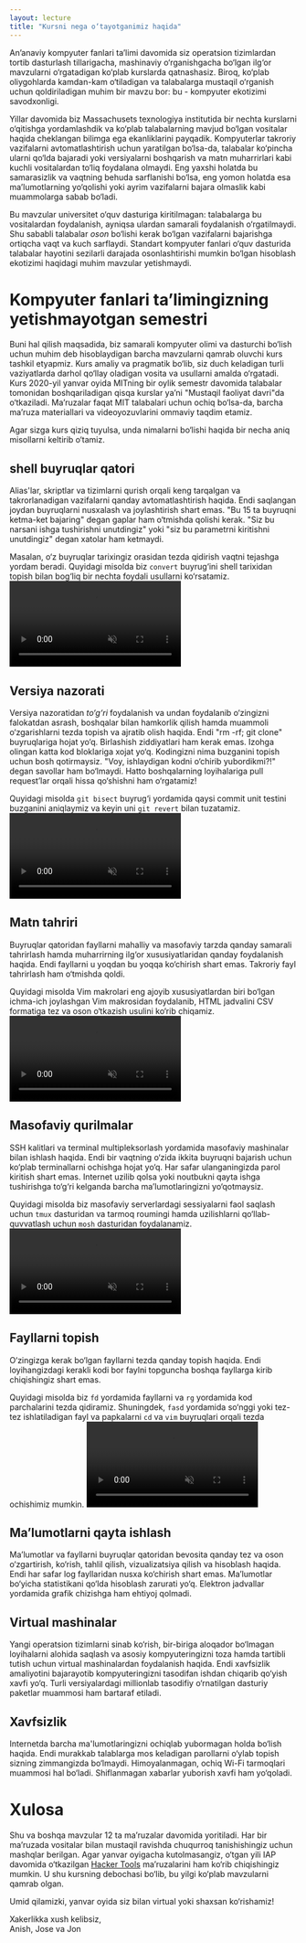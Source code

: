 ```yaml
---
layout: lecture
title: "Kursni nega o‘tayotganimiz haqida"
---
```


An’anaviy kompyuter fanlari ta’limi davomida siz operatsion tizimlardan tortib dasturlash tillarigacha, mashinaviy o‘rganishgacha bo‘lgan ilg‘or mavzularni o‘rgatadigan ko‘plab kurslarda qatnashasiz. Biroq, ko‘plab oliygohlarda kamdan-kam o‘tiladigan va talabalarga mustaqil o‘rganish uchun qoldiriladigan muhim bir mavzu bor: bu - kompyuter ekotizimi savodxonligi.

Yillar davomida biz Massachusets texnologiya institutida bir nechta kurslarni o‘qitishga yordamlashdik va ko‘plab talabalarning mavjud bo‘lgan vositalar haqida cheklangan bilimga ega ekanliklarini payqadik. Kompyuterlar takroriy vazifalarni avtomatlashtirish uchun yaratilgan bo‘lsa-da, talabalar ko‘pincha ularni qo‘lda bajaradi yoki versiyalarni boshqarish va matn muharrirlari kabi kuchli vositalardan to‘liq foydalana olmaydi. Eng yaxshi holatda bu samarasizlik va vaqtning behuda sarflanishi bo‘lsa, eng yomon holatda esa ma’lumotlarning yo‘qolishi yoki ayrim vazifalarni bajara olmaslik kabi muammolarga sabab bo‘ladi.

Bu mavzular universitet o‘quv dasturiga kiritilmagan: talabalarga bu vositalardan foydalanish, ayniqsa ulardan samarali foydalanish o‘rgatilmaydi. Shu sababli talabalar _oson_ bo‘lishi kerak bo‘lgan vazifalarni bajarishga ortiqcha vaqt va kuch sarflaydi. Standart kompyuter fanlari o‘quv dasturida talabalar hayotini sezilarli darajada osonlashtirishi mumkin bo‘lgan hisoblash ekotizimi haqidagi muhim mavzular yetishmaydi.

# Kompyuter fanlari ta’limingizning yetishmayotgan semestri

Buni hal qilish maqsadida, biz samarali kompyuter olimi va dasturchi bo‘lish uchun muhim deb hisoblaydigan barcha mavzularni qamrab oluvchi kurs tashkil etyapmiz. Kurs amaliy va pragmatik bo‘lib, siz duch keladigan turli vaziyatlarda darhol qo‘llay oladigan vosita va usullarni amalda o‘rgatadi. Kurs 2020-yil yanvar oyida MITning bir oylik semestr davomida talabalar tomonidan boshqariladigan qisqa kurslar ya’ni "Mustaqil faoliyat davri"da o‘tkaziladi. Ma’ruzalar faqat MIT talabalari uchun ochiq bo‘lsa-da, barcha ma’ruza materiallari va videoyozuvlarini ommaviy taqdim etamiz.

Agar sizga kurs qiziq tuyulsa, unda nimalarni bo‘lishi haqida bir necha aniq misollarni keltirib o‘tamiz.

## shell buyruqlar qatori

Alias'lar, skriptlar va tizimlarni qurish orqali keng tarqalgan va takrorlanadigan vazifalarni qanday avtomatlashtirish haqida. Endi saqlangan joydan buyruqlarni nusxalash va joylashtirish shart emas. "Bu 15 ta buyruqni ketma-ket bajaring" degan gaplar ham o‘tmishda qolishi kerak. "Siz bu narsani ishga tushirishni unutdingiz" yoki "siz bu parametrni kiritishni unutdingiz" degan xatolar ham ketmaydi.

Masalan, o‘z buyruqlar tarixingiz orasidan tezda qidirish vaqtni tejashga yordam beradi. Quyidagi misolda biz `convert` buyrug‘ini shell tarixidan topish bilan bog‘liq bir nechta foydali usullarni ko‘rsatamiz.
<video autoplay="autoplay" loop="loop" controls muted playsinline  oncontextmenu="return false;"  preload="auto"  class="demo">
  <source src="/static/media/demos/history.mp4" type="video/mp4">
</video>

## Versiya nazorati

Versiya nazoratidan _to‘g‘ri_ foydalanish va undan foydalanib o‘zingizni falokatdan asrash, boshqalar bilan hamkorlik qilish hamda muammoli o‘zgarishlarni tezda topish va ajratib olish haqida. Endi "rm -rf; git clone" buyruqlariga hojat yo‘q. Birlashish ziddiyatlari ham kerak emas. Izohga olingan katta kod bloklariga xojat yo‘q. Kodingizni nima buzganini topish uchun bosh qotirmaysiz. "Voy, ishlaydigan kodni o‘chirib yubordikmi?!" degan savollar ham bo‘lmaydi. Hatto boshqalarning loyihalariga pull request’lar orqali hissa qo‘shishni ham o‘rgatamiz!

Quyidagi misolda `git bisect` buyrug‘i yordamida qaysi commit unit testini buzganini aniqlaymiz va keyin uni `git revert` bilan tuzatamiz.
<video autoplay="autoplay" loop="loop" controls muted playsinline  oncontextmenu="return false;"  preload="auto"  class="demo">
  <source src="/static/media/demos/git.mp4" type="video/mp4">
</video>

## Matn tahriri

Buyruqlar qatoridan fayllarni mahalliy va masofaviy tarzda qanday samarali tahrirlash hamda muharrirning ilg‘or xususiyatlaridan qanday foydalanish haqida. Endi fayllarni u yoqdan bu yoqqa ko‘chirish shart emas. Takroriy fayl tahrirlash ham o‘tmishda qoldi.

Quyidagi misolda Vim makrolari eng ajoyib xususiyatlardan biri bo‘lgan ichma-ich joylashgan Vim makrosidan foydalanib, HTML jadvalini CSV formatiga tez va oson o‘tkazish usulini ko‘rib chiqamiz.
<video autoplay="autoplay" loop="loop" controls muted playsinline  oncontextmenu="return false;"  preload="auto"  class="demo">
  <source src="/static/media/demos/vim.mp4" type="video/mp4">
</video>

## Masofaviy qurilmalar

SSH kalitlari va terminal multipleksorlash yordamida masofaviy mashinalar bilan ishlash haqida. Endi bir vaqtning o‘zida ikkita buyruqni bajarish uchun ko‘plab terminallarni ochishga hojat yo‘q. Har safar ulanganingizda parol kiritish shart emas. Internet uzilib qolsa yoki noutbukni qayta ishga tushirishga to‘g‘ri kelganda barcha ma’lumotlaringizni yo‘qotmaysiz.

Quyidagi misolda biz masofaviy serverlardagi sessiyalarni faol saqlash uchun `tmux` dasturidan va tarmoq roumingi hamda uzilishlarni qo‘llab-quvvatlash uchun `mosh` dasturidan foydalanamiz.
<video autoplay="autoplay" loop="loop" controls muted playsinline  oncontextmenu="return false;"  preload="auto"  class="demo">
  <source src="/static/media/demos/ssh.mp4" type="video/mp4">
</video>

## Fayllarni topish

O‘zingizga kerak bo‘lgan fayllarni tezda qanday topish haqida. Endi loyihangizdagi kerakli kodi bor faylni topguncha boshqa fayllarga kirib chiqishingiz shart emas.

Quyidagi misolda biz `fd` yordamida fayllarni va `rg` yordamida kod parchalarini tezda qidiramiz. Shuningdek, `fasd` yordamida so‘nggi yoki tez-tez ishlatiladigan fayl va papkalarni `cd` va `vim` buyruqlari orqali tezda ochishimiz mumkin.
<video autoplay="autoplay" loop="loop" controls muted playsinline  oncontextmenu="return false;"  preload="auto"  class="demo">
  <source src="/static/media/demos/find.mp4" type="video/mp4">
</video>

## Ma’lumotlarni qayta ishlash

Ma’lumotlar va fayllarni buyruqlar qatoridan bevosita qanday tez va oson o‘zgartirish, ko‘rish, tahlil qilish, vizualizatsiya qilish va hisoblash haqida. Endi har safar log fayllaridan nusxa ko‘chirish shart emas. Ma’lumotlar bo‘yicha statistikani qo‘lda hisoblash zarurati yo‘q. Elektron jadvallar yordamida grafik chizishga ham ehtiyoj qolmadi.

## Virtual mashinalar

Yangi operatsion tizimlarni sinab ko‘rish, bir-biriga aloqador bo‘lmagan loyihalarni alohida saqlash va asosiy kompyuteringizni toza hamda tartibli tutish uchun virtual mashinalardan foydalanish haqida. Endi xavfsizlik amaliyotini bajarayotib kompyuteringizni tasodifan ishdan chiqarib qo‘yish xavfi yo‘q. Turli versiyalardagi millionlab tasodifiy o‘rnatilgan dasturiy paketlar muammosi ham bartaraf etiladi.

## Xavfsizlik

Internetda barcha ma'lumotlaringizni ochiqlab yubormagan holda bo‘lish haqida. Endi murakkab talablarga mos keladigan parollarni o‘ylab topish sizning zimmangizda bo‘lmaydi. Himoyalanmagan, ochiq Wi-Fi tarmoqlari muammosi hal bo‘ladi. Shiflanmagan xabarlar yuborish xavfi ham yo‘qoladi.

# Xulosa

Shu va boshqa mavzular 12 ta ma’ruzalar davomida yoritiladi. Har bir ma’ruzada vositalar bilan mustaqil ravishda chuqurroq tanishishingiz uchun mashqlar berilgan. Agar yanvar oyigacha kutolmasangiz, o‘tgan yili IAP davomida o‘tkazilgan [Hacker Tools](https://hacker-tools.github.io/lectures/) ma’ruzalarini ham ko‘rib chiqishingiz mumkin. U shu kursning debochasi bo‘lib, bu yilgi ko‘plab mavzularni qamrab olgan.

Umid qilamizki, yanvar oyida siz bilan virtual yoki shaxsan ko‘rishamiz!

Xakerlikka xush kelibsiz,<br>
Anish, Jose va Jon
